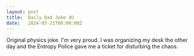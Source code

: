 ```yaml
---
layout: post
title:  Daily Dad Joke 4U
date:   2024-05-21T00:00:00Z
---
```

Original physics joke. I'm very proud. I was organizing my desk the other day and the Entropy Police gave me a ticket for disturbing the chaos.
